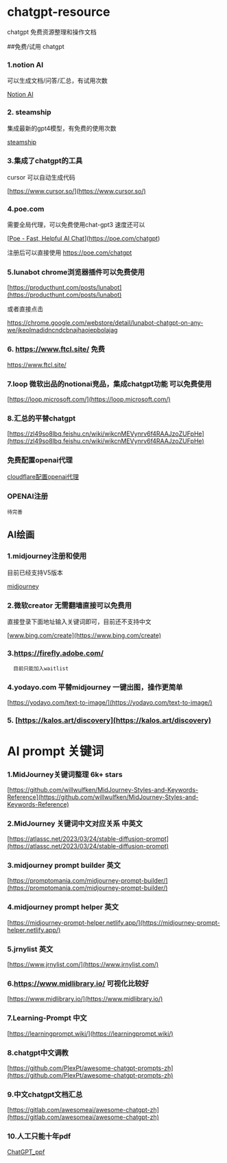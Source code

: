 # chatgpt-resource

chatgpt 免费资源整理和操作文档

##免费/试用 chatgpt

### 1.notion AI

   可以生成文档/问答/汇总，有试用次数

  [Notion AI](notion/notion.md)

### 2. steamship

   集成最新的gpt4模型，有免费的使用次数

   [steamship](steamship/steamship.md)

### 3.集成了chatgpt的工具

   cursor 可以自动生成代码

   [https://www.cursor.so/](https://www.cursor.so/)

### 4.poe.com

 需要全局代理，可以免费使用chat-gpt3 速度还可以

[[Poe - Fast, Helpful AI Chat](https://poe.com/chatgpt)](https://poe.com/chatgpt)

注册后可以直接使用 https://poe.com/chatgpt

### 5.lunabot chrome浏览器插件可以免费使用

   [https://producthunt.com/posts/lunabot](https://producthunt.com/posts/lunabot)

   或者直接点击

   https://chrome.google.com/webstore/detail/lunabot-chatgpt-on-any-we/jkeolmadidncndcbnajhaojepbolajag

### 6. https://www.ftcl.site/ 免费

 https://www.ftcl.site/  

### 7.loop 微软出品的notionai竞品，集成chatgpt功能 可以免费使用

  [https://loop.microsoft.com/](https://loop.microsoft.com/)
  
### 8.汇总的平替chatgpt
  
   [https://zl49so8lbq.feishu.cn/wiki/wikcnMEVynrv6f4RAAJzoZUFpHe](https://zl49so8lbq.feishu.cn/wiki/wikcnMEVynrv6f4RAAJzoZUFpHe)

### 免费配置openai代理

[cloudflare配置openai代理](cloudflare/cf.md)

### OPENAI注册

    待完善

## 

## AI绘画

### 1.midjourney注册和使用

   目前已经支持V5版本

   [midjourney](mj/mj.md)

### 2.微软creator 无需翻墙直接可以免费用

   直接登录下面地址输入关键词即可，目前还不支持中文

   [www.bing.com/create](https://www.bing.com/create) 

### 3.https://firefly.adobe.com/

      目前只能加入waitlist

### 4.yodayo.com 平替midjourney 一键出图，操作更简单

  [https://yodayo.com/text-to-image/](https://yodayo.com/text-to-image/)

### 5. [https://kalos.art/discovery](https://kalos.art/discovery)

## 

# AI prompt 关键词

### 1.MidJourney关键词整理 6k+ stars

 [https://github.com/willwulfken/MidJourney-Styles-and-Keywords-Reference](https://github.com/willwulfken/MidJourney-Styles-and-Keywords-Reference)

### 2.MidJourney 关键词中文对应关系 中英文

 [https://atlassc.net/2023/03/24/stable-diffusion-prompt](https://atlassc.net/2023/03/24/stable-diffusion-prompt)

### 3.midjourney prompt builder 英文

 [https://promptomania.com/midjourney-prompt-builder/](https://promptomania.com/midjourney-prompt-builder/)

### 4.midjourney prompt helper 英文

 [https://midjourney-prompt-helper.netlify.app/](https://midjourney-prompt-helper.netlify.app/)

### 5.jrnylist 英文

 [https://www.jrnylist.com/](https://www.jrnylist.com/)

### 6.https://www.midlibrary.io/ 可视化比较好

 [https://www.midlibrary.io/](https://www.midlibrary.io/)

### 7.Learning-Prompt 中文

 [https://learningprompt.wiki/](https://learningprompt.wiki/)

### 8.chatgpt中文调教

 [https://github.com/PlexPt/awesome-chatgpt-prompts-zh](https://github.com/PlexPt/awesome-chatgpt-prompts-zh)
 
### 9.中文chatgpt文档汇总

  [https://gitlab.com/awesomeai/awesome-chatgpt-zh](https://gitlab.com/awesomeai/awesome-chatgpt-zh)
  
### 10.人工只能十年pdf

   [ChatGPT_ppf](http://lipiji.com/slides/ChatGPT_ppf.pdf)
  
